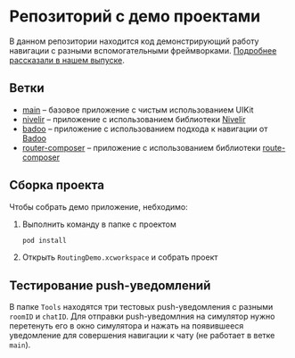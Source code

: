 # Репозиторий с демо проектами

В данном репозитории находится код демонстрирующий работу навигации с разными  вспомогательными фреймворками. [Подробнее рассказали в нашем выпуске](https://www.youtube.com/watch?v=FjAwpocB6rA).

## Ветки

- [main](https://github.com/hhru/hh-histories-ios-navigation-sample) – базовое приложение с чистым использованием UIKit
- [nivelir](https://github.com/hhru/hh-histories-ios-navigation-sample/tree/nivelir) – приложение с использованием библиотеки [Nivelir](https://github.com/hhru/Nivelir)
- [badoo](https://github.com/hhru/hh-histories-ios-navigation-sample/tree/badoo) – приложение с использованием подхода к навигации от [Badoo](https://habr.com/ru/company/badoo/blog/483830/)
- [router-composer](https://github.com/hhru/hh-histories-ios-navigation-sample/tree/route-composer) – приложение с использованием библиотеки [route-composer](https://github.com/ekazaev/route-composer)

## Сборка проекта

Чтобы собрать демо приложение, небходимо:

1. Выполнить команду в папке с проектом

   ```bash
   pod install
   ```

2. Открыть `RoutingDemo.xcworkspace` и собрать проект

##  Тестирование push-уведомлений

В папке `Tools` находятся три тестовых push-уведомления с разными `roomID` и `chatID`. Для отправки push-уведомлния на симулятор нужно перетенуть его в окно симулятора и нажать на появившееся уведомление для совершения навигации к чату (не работает в ветке `main`).
